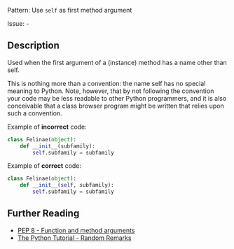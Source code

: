 Pattern: Use `self` as first method argument

Issue: -

## Description

Used when the first argument of a (instance) method has a name other than self. 


This is nothing more than a convention: the name self has no special meaning to Python. Note, however, that by not following the convention your code may be less readable to other Python programmers, and it is also conceivable that a class browser program might be written that relies upon such a convention.


Example of **incorrect** code:

```python
class Felinae(object):
    def __init__(subfamily):
        self.subfamily = subfamily
```

Example of **correct** code:

```python
class Felinae(object):
    def __init__(self, subfamily):
        self.subfamily = subfamily
```

## Further Reading

* [PEP 8 - Function and method arguments](https://www.python.org/dev/peps/pep-0008/#function-and-method-arguments)
* [The Python Tutorial - Random Remarks](https://docs.python.org/2.7/tutorial/classes.html#random-remarks)
